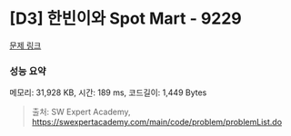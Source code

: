 # [D3] 한빈이와 Spot Mart - 9229 

[문제 링크](https://swexpertacademy.com/main/code/problem/problemDetail.do?contestProbId=AW8Wj7cqbY0DFAXN) 

### 성능 요약

메모리: 31,928 KB, 시간: 189 ms, 코드길이: 1,449 Bytes



> 출처: SW Expert Academy, https://swexpertacademy.com/main/code/problem/problemList.do